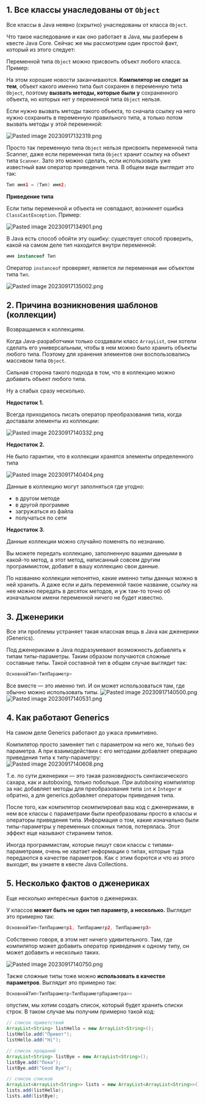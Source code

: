 ## 1. Все классы унаследованы от `Object`

Все классы в Java неявно (скрытно) унаследованы от класса `Object`.

Что такое наследование и как оно работает в Java, мы разберем в квесте Java Core. Сейчас же мы рассмотрим один простой факт, который из этого следует:

Переменной типа `Object` можно присвоить объект любого класса. Пример:

На этом хорошие новости заканчиваются. **Компилятор не следит за тем**, объект какого именно типа был сохранен в переменную типа `Object`, поэтому **вызвать методы, которые были у** сохраненного объекта, но которых нет у переменной типа `Object` нельзя.

Если нужно вызвать методы такого объекта, то сначала ссылку на него нужно сохранить в переменную правильного типа, а только потом вызвать методы у этой переменной:

![Pasted image 20230917132319.png](..%2F..%2F..%2F..%2FAppData%2FLocal%2FTemp%2FPasted%20image%2020230917132319.png)

Просто так переменную типа `Object` нельзя присвоить переменной типа Scanner, даже если переменная типа `Object` хранит ссылку на объект типа `Scanner`. Зато это можно сделать, если использовать уже известный вам оператор приведения типа. В общем виде выглядит это так:

```java
Тип имя1 = (Тип) имя2;
```

**Приведение типа**

Если типы переменной и объекта не совпадают, возникнет ошибка `ClassCastException`. Пример:

![Pasted image 20230917134901.png](..%2F..%2F..%2F..%2FAppData%2FLocal%2FTemp%2FPasted%20image%2020230917134901.png)

В Java есть способ обойти эту ошибку: существует способ проверить, какой на самом деле тип находится внутри переменной:

```java
имя instanceof Тип
```

Оператор `instanceof` проверяет, является ли переменная `имя` объектом типа `Тип`.

![Pasted image 20230917135002.png](..%2F..%2F..%2F..%2FAppData%2FLocal%2FTemp%2FPasted%20image%2020230917135002.png)

## 2. Причина возникновения шаблонов (коллекции)
Возвращаемся к коллекциям.

Когда Java-разработчики только создавали класс `ArrayList`, они хотели сделать его универсальным, чтобы в нем можно было хранить объекты любого типа. Поэтому для хранения элементов они воспользовались массивом типа `Object`.

Сильная сторона такого подхода в том, что в коллекцию можно добавить объект любого типа.

Ну а слабых сразу несколько.

**Недостаток 1.**

Всегда приходилось писать оператор преобразования типа, когда доставали элементы из коллекции:

![Pasted image 20230917140332.png](..%2F..%2F..%2F..%2FAppData%2FLocal%2FTemp%2FPasted%20image%2020230917140332.png)

**Недостаток 2.**

Не было гарантии, что в коллекции хранятся элементы определенного типа

![Pasted image 20230917140404.png](..%2F..%2F..%2F..%2FAppData%2FLocal%2FTemp%2FPasted%20image%2020230917140404.png)

Данные в коллекцию могут заполняться где угодно:

- в другом методе
- в другой программе
- загружаться из файла
- получаться по сети

**Недостаток 3.**

Данные коллекции можно случайно поменять по незнанию.

Вы можете передать коллекцию, заполненную вашими данными в какой-то метод, а этот метод, написанный совсем другим программистом, добавит в вашу коллекцию свои данные.

По названию коллекции непонятно, какие именно типы данных можно в ней хранить. А даже если и дать переменной такое название, ссылку на нее можно передать в десяток методов, и уж там-то точно об изначальном имени переменной ничего не будет известно.

## 3. Дженерики

Все эти проблемы устраняет такая классная вещь в Java как дженерики (Generics).

Под дженериками в Java подразумевают возможность добавлять к типам типы-параметры. Таким образом получаются сложные составные типы. Такой составной тип в общем случае выглядит так:

```java
ОсновнойТип<ТипПараметр>
```

Все вместе — это именно тип. И он может использоваться там, где обычно можно использовать типы.
![Pasted image 20230917140500.png](..%2F..%2F..%2F..%2FAppData%2FLocal%2FTemp%2FPasted%20image%2020230917140500.png)
![Pasted image 20230917140531.png](..%2F..%2F..%2F..%2FAppData%2FLocal%2FTemp%2FPasted%20image%2020230917140531.png)

## 4. Как работают Generics

На самом деле Generics работают до ужаса примитивно.

Компилятор просто заменяет тип с параметром на него же, только без параметра. А при взаимодействии с его методами добавляет операцию приведения типа к типу-параметру:
![Pasted image 20230917140608.png](..%2F..%2F..%2F..%2FAppData%2FLocal%2FTemp%2FPasted%20image%2020230917140608.png)

Т.е. по сути дженерики — это такая разновидность синтаксического сахара, как и autoboxing, только побольше. При autoboxing компилятор за нас добавляет методы для преобразования типа `int` к `Integer` и обратно, а для generics добавляет операторы приведения типа.

После того, как компилятор скомпилировал ваш код с дженериками, в нем все классы с параметрами были преобразованы просто в классы и операторы приведения типа. Информация о том, какие изначально были типы-параметры у переменных сложных типов, потерялась. Этот эффект еще называют стиранием типов.

Иногда программистам, которые пишут свои классы с типами-параметрами, очень не хватает информации о типах, которые туда передаются в качестве параметров. Как с этим борются и что из этого выходит, вы узнаете в квесте Java Collections.

## 5. Несколько фактов о дженериках

Еще несколько интересных фактов о дженериках.

У классов **может быть не один тип параметр, а несколько.** Выглядит это примерно так:

```java
ОсновнойТип<ТипПараметр1, ТипПараметр2, ТипПараметр3>
```

Собственно говоря, в этом нет ничего удивительного. Там, где компилятор может добавить оператор приведения к одному типу, он может добавить и несколько таких.

![Pasted image 20230917140750.png](..%2F..%2F..%2F..%2FAppData%2FLocal%2FTemp%2FPasted%20image%2020230917140750.png)

Также сложные типы тоже можно **использовать в качестве параметров**. Выглядит это примерно так:

```java
ОсновнойТип<ТипПараметр<ТипПараметрПараметра>>
```

опустим, мы хотим создать список, который будет хранить списки строк. В таком случае мы получим примерно такой код:

```java
// список приветствий
ArrayList<String> listHello = new ArrayList<String>();
listHello.add("Привет");
listHello.add("Hi");

// список прощаний
ArrayList<String> listBye = new ArrayList<String>();
listBye.add("Пока");
listBye.add("Good Bye");

// список списков
ArrayList<ArrayList<String>> lists = new ArrayList<ArrayList<String>>();
lists.add(listHello);
lists.add(listBye);
```